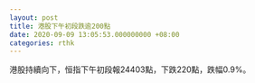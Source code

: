 ```yaml
---
layout: post
title: 港股下午初段跌逾200點
date: 2020-09-09 13:05:53.000000000 +08:00
categories: rthk
---
```


港股持續向下，恒指下午初段報24403點，下跌220點，跌幅0.9%。
